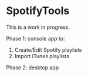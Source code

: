 # SpotifyTools

This is a work in progress.

Phase 1: console app to:
1) Create/Edit Spotify playlists
2) Import iTunes playlists

Phase 2: desktop app
